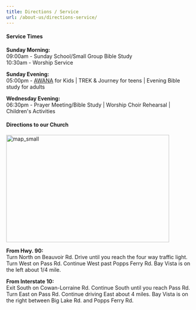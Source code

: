 ```yaml
---
title: Directions / Service
url: /about-us/directions-service/
---
```


<div class="panel panel-bvbc">
  <div class="panel-heading"><h4 class="panel-title">Service Times</h4></div>
  <div class="panel-body">
    <p>
      <strong>Sunday Morning:</strong><br>
      09:00am - Sunday School/Small Group Bible Study<br>
      10:30am - Worship Service
    </p>
    <p>
      <strong>Sunday Evening:</strong><br>
      05:00pm - <a href="/ministries/children/">AWANA</a> for Kids | TREK &amp; Journey for teens | Evening Bible study for adults
    </p>
    <p>
      <strong>Wednesday Evening:</strong><br>
      06:30pm - Prayer Meeting/Bible Study | Worship Choir Rehearsal | Children's Activities
    </p>
  </div>
</div>
<div class="panel panel-bvbc">
  <div class="panel-heading"><h4 class="panel-title">Directions to our Church</h4></div>
  <div class="panel-body">
    <img class="pull-right size-full" alt="map_small" src="/img/stock/map_small.jpg" width="436" height="287">
    <p>
      <strong>From Hwy. 90:</strong><br>
      Turn North on Beauvoir Rd. Drive until you reach the four way traffic light. Turn West on Pass Rd. Continue West past Popps Ferry Rd. Bay Vista is on the left about 1/4 mile.
    </p>
    <p>
      <strong>From Interstate 10:</strong><br>
      Exit South on Cowan-Lorraine Rd. Continue South until you reach Pass Rd. Turn East on Pass Rd. Continue driving East about 4 miles. Bay Vista is on the right between Big Lake Rd. and Popps Ferry Rd.
    </p>
  </div>
</div>
